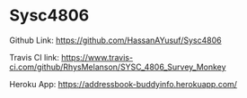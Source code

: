 # Sysc4806

Github Link: https://github.com/HassanAYusuf/Sysc4806

Travis CI link: https://www.travis-ci.com/github/RhysMelanson/SYSC_4806_Survey_Monkey

Heroku App: https://addressbook-buddyinfo.herokuapp.com/
